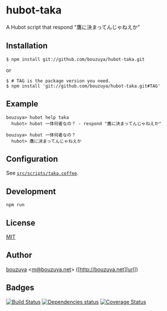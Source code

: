 # hubot-taka

A Hubot script that respond "鷹に決まってんじゃねえか"

## Installation

    $ npm install git://github.com/bouzuya/hubot-taka.git

or

    $ # TAG is the package version you need.
    $ npm install 'git://github.com/bouzuya/hubot-taka.git#TAG'

## Example

    bouzuya> hubot help taka
      hubot> hubot 一体何者なの？ - respond "鷹に決まってんじゃねえか"

    bouzuya> hubot 一体何者なの？
      hubot> 鷹に決まってんじゃねえか

## Configuration

See [`src/scripts/taka.coffee`](src/scripts/taka.coffee).

## Development

`npm run`

## License

[MIT](LICENSE)

## Author

[bouzuya][user] &lt;[m@bouzuya.net][mail]&gt; ([http://bouzuya.net][url])

## Badges

[![Build Status][travis-badge]][travis]
[![Dependencies status][david-dm-badge]][david-dm]
[![Coverage Status][coveralls-badge]][coveralls]

[travis]: https://travis-ci.org/bouzuya/hubot-taka
[travis-badge]: https://travis-ci.org/bouzuya/hubot-taka.svg?branch=master
[david-dm]: https://david-dm.org/bouzuya/hubot-taka
[david-dm-badge]: https://david-dm.org/bouzuya/hubot-taka.png
[coveralls]: https://coveralls.io/r/bouzuya/hubot-taka
[coveralls-badge]: https://img.shields.io/coveralls/bouzuya/hubot-taka.svg
[user]: https://github.com/bouzuya
[mail]: mailto:m@bouzuya.net
[url]: http://bouzuya.net
